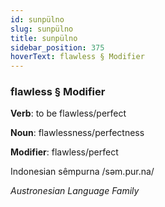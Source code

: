 ```yaml
---
id: sunpülno
slug: sunpülno
title: sunpülno
sidebar_position: 375
hoverText: flawless § Modifier
---
```


### flawless § Modifier

**Verb**: to be flawless/perfect

**Noun**: flawlessness/perfectness

**Modifier**: flawless/perfect

Indonesian sêmpurna /səm.pur.na/

*Austronesian Language Family*
